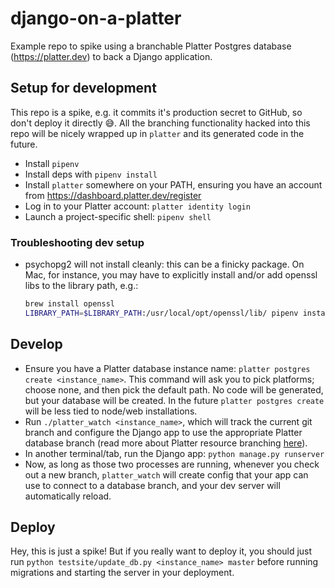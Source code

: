 # django-on-a-platter

Example repo to spike using a branchable Platter Postgres database (<https://platter.dev>) to back a
Django application.

## Setup for development

This repo is a spike, e.g. it commits it's production secret to GitHub, so don't deploy it directly
😅. All the branching functionality hacked into this repo will be nicely wrapped up in `platter` and
its generated code in the future.

- Install `pipenv`
- Install deps with `pipenv install`
- Install `platter` somewhere on your PATH, ensuring you have an account from
  <https://dashboard.platter.dev/register>
- Log in to your Platter account: `platter identity login`
- Launch a project-specific shell: `pipenv shell`

### Troubleshooting dev setup

- psychopg2 will not install cleanly: this can be a finicky package. On Mac, for instance, you may
  have to explicitly install and/or add openssl libs to the library path, e.g.:

    ```bash
    brew install openssl
    LIBRARY_PATH=$LIBRARY_PATH:/usr/local/opt/openssl/lib/ pipenv install psycopg2
    ```

## Develop

- Ensure you have a Platter database instance name: `platter postgres create <instance_name>`. This
  command will ask you to pick platforms; choose none, and then pick the default path. No code will
  be generated, but your database will be created. In the future `platter postgres create` will be
  less tied to node/web installations.
- Run `./platter_watch <instance_name>`, which will track the current git branch and configure the
  Django app to use the appropriate Platter database branch (read more about Platter resource
  branching [here](https://docs.platter.dev/concepts/branching)).
- In another terminal/tab, run the Django app: `python manage.py runserver`
- Now, as long as those two processes are running, whenever you check out a new branch,
  `platter_watch` will create config that your app can use to connect to a database branch, and your
  dev server will automatically reload.

## Deploy

Hey, this is just a spike! But if you really want to deploy it, you should just run `python
testsite/update_db.py <instance_name> master` before running migrations and starting the server in
your deployment.
